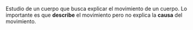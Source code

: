 Estudio de un cuerpo que busca explicar el movimiento de un cuerpo. Lo importante es que **describe** el movimiento pero no explica la **causa** del movimiento. 

